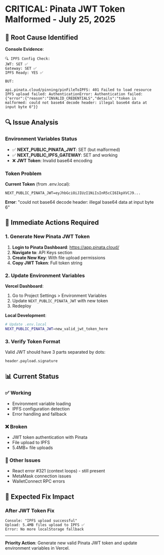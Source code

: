 # CRITICAL: Pinata JWT Token Malformed - July 25, 2025

## 🚨 Root Cause Identified

**Console Evidence**:
```
🔍 IPFS Config Check:
JWT: SET ✅
Gateway: SET ✅  
IPFS Ready: YES ✅

BUT:

api.pinata.cloud/pinning/pinFileToIPFS: 401 Failed to load resource
IPFS upload failed: AuthenticationError: Authentication failed: 
{"error":{"reason":"INVALID_CREDENTIALS","details":"token is malformed: could not base64 decode header: illegal base64 data at input byte 6"}}
```

## 🔍 Issue Analysis

### Environment Variables Status
- ✅ **NEXT_PUBLIC_PINATA_JWT**: SET (but malformed)
- ✅ **NEXT_PUBLIC_IPFS_GATEWAY**: SET and working
- ❌ **JWT Token**: Invalid base64 encoding

### Token Problem
**Current Token** (from .env.local):
```
NEXT_PUBLIC_PINATA_JWT=eyJhbGciOiJIUzI1NiIsInR5cCI6IkpXVCJ9...
```

**Error**: "could not base64 decode header: illegal base64 data at input byte 6"

## 🎯 Immediate Actions Required

### 1. Generate New Pinata JWT Token
1. **Login to Pinata Dashboard**: https://app.pinata.cloud/
2. **Navigate to**: API Keys section
3. **Create New Key**: With file upload permissions
4. **Copy JWT Token**: Full token string

### 2. Update Environment Variables
**Vercel Dashboard**:
1. Go to Project Settings > Environment Variables
2. Update `NEXT_PUBLIC_PINATA_JWT` with new token
3. Redeploy

**Local Development**:
```bash
# Update .env.local
NEXT_PUBLIC_PINATA_JWT=new_valid_jwt_token_here
```

### 3. Verify Token Format
Valid JWT should have 3 parts separated by dots:
```
header.payload.signature
```

## 📊 Current Status

### ✅ Working
- Environment variable loading
- IPFS configuration detection
- Error handling and fallback

### ❌ Broken
- JWT token authentication with Pinata
- File upload to IPFS
- 5.4MB+ file uploads

### 🔧 Other Issues
- React error #321 (context loops) - still present
- MetaMask connection issues
- WalletConnect RPC errors

## 🚀 Expected Fix Impact

### After JWT Token Fix
```
Console: "IPFS upload successful"
Upload: 5.4MB files upload to IPFS ✅
Error: No more localStorage fallback
```

---

**Priority Action**: Generate new valid Pinata JWT token and update environment variables in Vercel.